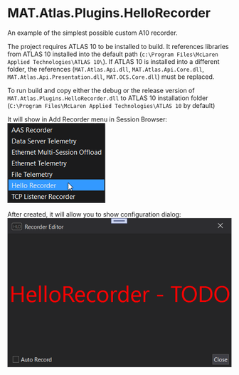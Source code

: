 # MAT.Atlas.Plugins.HelloRecorder

An example of the simplest possible custom A10 recorder. 

The project requires ATLAS 10 to be installed to build. 
It references libraries from ATLAS 10 installed into the default path (`c:\Program Files\McLaren Applied Technologies\ATLAS 10\`). If ATLAS 10 is installed into a different folder, the references (`MAT.Atlas.Api.dll`, `MAT.Atlas.Api.Core.dll`, `MAT.Atlas.Api.Presentation.dll`, `MAT.OCS.Core.dll`) must be replaced. 

To run build and copy either the debug or the release version of `MAT.Atlas.Plugins.HelloRecorder.dll` to ATLAS 10 installation folder (`C:\Program Files\McLaren Applied Technologies\ATLAS 10` by default)

It will show in Add Recorder menu in Session Browser: 
![](./Images/Recorder_Menu.png)

After created, it will allow you to show configuration dialog: 
![](./Images/Recorder_Setup.png)
